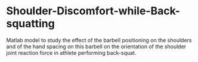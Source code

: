 # Shoulder-Discomfort-while-Back-squatting
Matlab model to study the effect of the barbell positioning on the shoulders and of the hand spacing on this barbell on the orientation of the shoulder joint reaction force in athlete performing back-squat.

